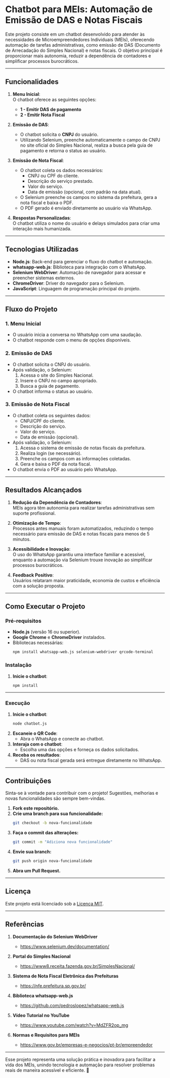 
# **Chatbot para MEIs: Automação de Emissão de DAS e Notas Fiscais**

Este projeto consiste em um chatbot desenvolvido para atender às necessidades de Microempreendedores Individuais (MEIs), oferecendo automação de tarefas administrativas, como emissão de DAS (Documento de Arrecadação do Simples Nacional) e notas fiscais. O objetivo principal é proporcionar mais autonomia, reduzir a dependência de contadores e simplificar processos burocráticos.

---

## **Funcionalidades**
1. **Menu Inicial**:  
   O chatbot oferece as seguintes opções:
   - **1 - Emitir DAS de pagamento**  
   - **2 - Emitir Nota Fiscal**

2. **Emissão de DAS**:  
   - O chatbot solicita o **CNPJ** do usuário.
   - Utilizando Selenium, preenche automaticamente o campo de CNPJ no site oficial do Simples Nacional, realiza a busca pela guia de pagamento e retorna o status ao usuário.

3. **Emissão de Nota Fiscal**:  
   - O chatbot coleta os dados necessários:
     - CNPJ ou CPF do cliente.
     - Descrição do serviço prestado.
     - Valor do serviço.
     - Data de emissão (opcional, com padrão na data atual).
   - O Selenium preenche os campos no sistema da prefeitura, gera a nota fiscal e baixa o PDF.
   - O PDF gerado é enviado diretamente ao usuário via WhatsApp.

4. **Respostas Personalizadas**:  
   O chatbot utiliza o nome do usuário e delays simulados para criar uma interação mais humanizada.

---

## **Tecnologias Utilizadas**
- **Node.js**: Back-end para gerenciar o fluxo do chatbot e automação.
- **whatsapp-web.js**: Biblioteca para integração com o WhatsApp.
- **Selenium WebDriver**: Automação de navegador para acessar e preencher sistemas externos.
- **ChromeDriver**: Driver do navegador para o Selenium.
- **JavaScript**: Linguagem de programação principal do projeto.

---

## **Fluxo do Projeto**

### **1. Menu Inicial**
- O usuário inicia a conversa no WhatsApp com uma saudação.
- O chatbot responde com o menu de opções disponíveis.

### **2. Emissão de DAS**
- O chatbot solicita o CNPJ do usuário.
- Após validação, o Selenium:
  1. Acessa o site do Simples Nacional.
  2. Insere o CNPJ no campo apropriado.
  3. Busca a guia de pagamento.
- O chatbot informa o status ao usuário.

### **3. Emissão de Nota Fiscal**
- O chatbot coleta os seguintes dados:
  - CNPJ/CPF do cliente.
  - Descrição do serviço.
  - Valor do serviço.
  - Data de emissão (opcional).
- Após validação, o Selenium:
  1. Acessa o sistema de emissão de notas fiscais da prefeitura.
  2. Realiza login (se necessário).
  3. Preenche os campos com as informações coletadas.
  4. Gera e baixa o PDF da nota fiscal.
- O chatbot envia o PDF ao usuário pelo WhatsApp.

---

## **Resultados Alcançados**
1. **Redução da Dependência de Contadores**:  
   MEIs agora têm autonomia para realizar tarefas administrativas sem suporte profissional.
   
2. **Otimização de Tempo**:  
   Processos antes manuais foram automatizados, reduzindo o tempo necessário para emissão de DAS e notas fiscais para menos de 5 minutos.

3. **Acessibilidade e Inovação**:  
   O uso do WhatsApp garantiu uma interface familiar e acessível, enquanto a automação via Selenium trouxe inovação ao simplificar processos burocráticos.

4. **Feedback Positivo**:  
   Usuários relataram maior praticidade, economia de custos e eficiência com a solução proposta.

---

## **Como Executar o Projeto**

### **Pré-requisitos**
- **Node.js** (versão 16 ou superior).
- **Google Chrome** e **ChromeDriver** instalados.
- Bibliotecas necessárias:
  ```bash
  npm install whatsapp-web.js selenium-webdriver qrcode-terminal
  ```
### **Instalação**
1. **Inicie o chatbot**:
   ```bash
   npm install
   ```
---

### **Execução**
1. **Inicie o chatbot**:
   ```bash
   node chatbot.js
   ```
2. **Escaneie o QR Code**:
   - Abra o WhatsApp e conecte ao chatbot.
3. **Interaja com o chatbot**:
   - Escolha uma das opções e forneça os dados solicitados.
4. **Receba os resultados**:
   - DAS ou nota fiscal gerada será entregue diretamente no WhatsApp.

---

## **Contribuições**
Sinta-se à vontade para contribuir com o projeto! Sugestões, melhorias e novas funcionalidades são sempre bem-vindas.

1. **Fork este repositório.**
2. **Crie uma branch para sua funcionalidade:**
   ```bash
   git checkout -b nova-funcionalidade
   ```
3. **Faça o commit das alterações:**
   ```bash
   git commit -m "Adiciona nova funcionalidade"
   ```
4. **Envie sua branch:**
   ```bash
   git push origin nova-funcionalidade
   ```
5. **Abra um Pull Request.**

---

## **Licença**
Este projeto está licenciado sob a [Licença MIT](LICENSE).

---

## **Referências**
1. **Documentação do Selenium WebDriver**  
   - https://www.selenium.dev/documentation/  

2. **Portal do Simples Nacional**  
   - https://www8.receita.fazenda.gov.br/SimplesNacional/  

3. **Sistema de Nota Fiscal Eletrônica das Prefeituras**  
   - https://nfe.prefeitura.sp.gov.br/  

4. **Biblioteca whatsapp-web.js**  
   - https://github.com/pedroslopez/whatsapp-web.js  

5. **Vídeo Tutorial no YouTube**  
   - https://www.youtube.com/watch?v=MdZFR2op_mg  

6. **Normas e Requisitos para MEIs**  
   - https://www.gov.br/empresas-e-negocios/pt-br/empreendedor  

---

Esse projeto representa uma solução prática e inovadora para facilitar a vida dos MEIs, unindo tecnologia e automação para resolver problemas reais de maneira acessível e eficiente. 🚀
